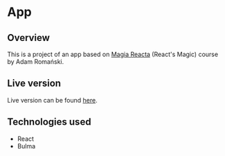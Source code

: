# App

## Overview

This is a project of an app based on [Magia Reacta](https://eduweb.pl/programowanie-i-www/reactjs/react-techniki-zaawansowane/) (React's Magic) course by Adam Romański.

## Live version

Live version can be found [here]('').

## Technologies used

- React
- Bulma
